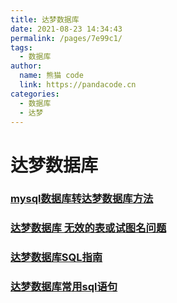 ```yaml
---
title: 达梦数据库
date: 2021-08-23 14:34:43
permalink: /pages/7e99c1/
tags: 
  - 数据库
author: 
  name: 熊猫 code
  link: https://pandacode.cn
categories: 
  - 数据库
  - 达梦
---
```

# 达梦数据库



### [mysql数据库转达梦数据库方法](https://blog.csdn.net/boywcx/article/details/82657338)

### [达梦数据库 无效的表或试图名问题](https://blog.csdn.net/okhymok/article/details/103682829)

### [达梦数据库SQL指南](https://cread.jd.com/read/startRead.action?bookId=30352642&readType=1)

### [达梦数据库常用sql语句](https://blog.csdn.net/qq_42000661/article/details/108887134)
